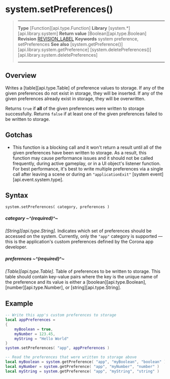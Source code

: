 # system.setPreferences()

> --------------------- ------------------------------------------------------------------------------------------
> __Type__              [Function][api.type.Function]
> __Library__           [system.*][api.library.system]
> __Return value__      [Boolean][api.type.Boolean]
> __Revision__          [REVISION_LABEL](REVISION_URL)
> __Keywords__          system preference, setPreferences
> __See also__          [system.getPreference()][api.library.system.getPreference]
>						[system.deletePreferences()][api.library.system.deletePreferences]
> --------------------- ------------------------------------------------------------------------------------------


## Overview

Writes a [table][api.type.Table] of preference values to storage. If any of the given preferences do not exist in storage, they will be inserted. If any of the given preferences already exist in storage, they will be overwritten.

Returns `true` if __all__ of the given preferences were written to storage successfully. Returns `false` if at least one of the given preferences failed to be written to storage.


## Gotchas

* This function is a blocking call and it won't return a result until all of the given preferences have been written to storage. As a result, this function may cause performance issues and it should not be called frequently, during active gameplay, or in a UI object's listener function. For best performance, it's best to write multiple preferences via a single call after leaving a scene or during an `"applicationExit"` [system event][api.event.system.type].


## Syntax

	system.setPreferences( category, preferences )

##### category ~^(required)^~
_[String][api.type.String]._ Indicates which set of preferences should be accessed on the system. Currently, only the `"app"` category is supported&nbsp;&mdash; this is the application's custom preferences defined by the Corona app developer.

##### preferences ~^(required)^~
_[Table][api.type.Table]._ Table of preferences to be written to storage. This table should contain <nobr>key-value</nobr> pairs where the key is the unique name of the preference and its value is either a [boolean][api.type.Boolean], [number][api.type.Number], or [string][api.type.String].


## Example

``````lua
-- Write this app's custom preferences to storage
local appPreferences =
{
	myBoolean = true,
	myNumber = 123.45,
	myString = "Hello World"
}
system.setPreferences( "app", appPreferences )

-- Read the preferences that were written to storage above
local myBoolean = system.getPreference( "app", "myBoolean", "boolean" )
local myNumber = system.getPreference( "app", "myNumber", "number" )
local myString = system.getPreference( "app", "myString", "string" )
``````
